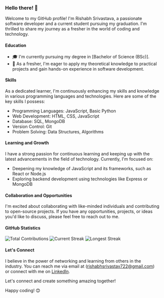 ### Hello there! 👋

Welcome to my GitHub profile! I'm Rishabh Srivastava, a passionate software developer and a current student pursuing my graduation. I'm thrilled to share my journey as a fresher in the world of coding and technology.

#### Education
- 🎓 I'm currently pursuing my degree in [Bachelor of Science (BSc)].
- 🌱 As a fresher, I'm eager to apply my theoretical knowledge to practical projects and gain hands-on experience in software development.

#### Skills
As a dedicated learner, I'm continuously enhancing my skills and knowledge in various programming languages and technologies. Here are some of the key skills I possess:
- Programming Languages: JavaScript, Basic Python
- Web Development: HTML, CSS, JavaScript
- Database: SQL, MongoDB
- Version Control: Git
- Problem Solving: Data Structures, Algorithms

#### Learning and Growth
I have a strong passion for continuous learning and keeping up with the latest advancements in the field of technology. Currently, I'm focused on:
- Deepening my knowledge of JavaScript and its frameworks, such as React or Node.js
- Exploring backend development using technologies like Express or MongoDB

#### Collaboration and Opportunities
I'm excited about collaborating with like-minded individuals and contributing to open-source projects. If you have any opportunities, projects, or ideas you'd like to discuss, please feel free to reach out to me.

#### GitHub Statistics
![Total Contributions](https://img.shields.io/github/commit-activity/w/Rishabh6306/Rishabh6306?label=Total%20Contributions)
![Current Streak](https://img.shields.io/github/commit-activity/m/Rishabh6306/Rishabh6306?label=Current%20Streak)
![Longest Streak](https://img.shields.io/github/commit-activity/y/Rishabh6306/Rishabh6306?label=Longest%20Streak)

#### Let's Connect
I believe in the power of networking and learning from others in the industry. You can reach me via email at (rishabhsrivastav722@gmail.com) or connect with me on [LinkedIn](https://www.linkedin.com/in/rishabh-srivastava-b68684262/).

Let's connect and create something amazing together!

Happy coding! 😊
